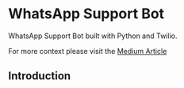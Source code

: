 # WhatsApp Support Bot

WhatsApp Support Bot built with Python and Twilio.

For more context please visit the [Medium Article](https://medium.com/@nachovargas/2b0e78fda078)

## Introduction
